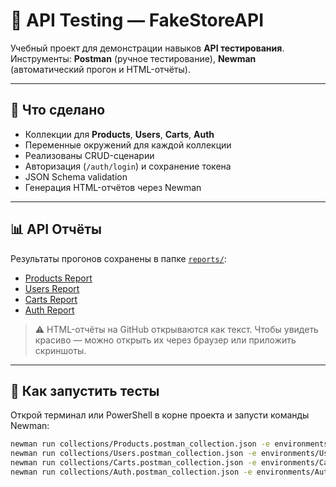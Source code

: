# 🧪 API Testing — FakeStoreAPI

Учебный проект для демонстрации навыков **API тестирования**.  
Инструменты: **Postman** (ручное тестирование), **Newman** (автоматический прогон и HTML-отчёты).  

---

## 📌 Что сделано
- Коллекции для **Products**, **Users**, **Carts**, **Auth**  
- Переменные окружений для каждой коллекции  
- Реализованы CRUD-сценарии  
- Авторизация (`/auth/login`) и сохранение токена  
- JSON Schema validation  
- Генерация HTML-отчётов через Newman  

---

## 📊 API Отчёты

Результаты прогонов сохранены в папке [`reports/`](https://niiksolo.github.io/Manual-QA-Portfolio/api-sql-testing/postman/reports/):

- [Products Report](https://niiksolo.github.io/Manual-QA-Portfolio/api-sql-testing/postman/reports/Products_Report.html)  
- [Users Report](https://niiksolo.github.io/Manual-QA-Portfolio/api-sql-testing/postman/reports/Users_Report.html)  
- [Carts Report](https://niiksolo.github.io/Manual-QA-Portfolio/api-sql-testing/postman/reports/Carts_Report.html)  
- [Auth Report](https://niiksolo.github.io/Manual-QA-Portfolio/api-sql-testing/postman/reports/Auth_Report.html)  

> ⚠️ HTML-отчёты на GitHub открываются как текст. Чтобы увидеть красиво — можно открыть их через браузер или приложить скриншоты.

---

## 🚀 Как запустить тесты

Открой терминал или PowerShell в корне проекта и запусти команды Newman:

```bash
newman run collections/Products.postman_collection.json -e environments/Products_Env.postman_environment.json -r cli,html --reporter-html-export reports/Products_Report.html
newman run collections/Users.postman_collection.json -e environments/Users_Env.postman_environment.json -r cli,html --reporter-html-export reports/Users_Report.html
newman run collections/Carts.postman_collection.json -e environments/Carts_Env.postman_environment.json -r cli,html --reporter-html-export reports/Carts_Report.html
newman run collections/Auth.postman_collection.json -e environments/Auth_Env.postman_environment.json -r cli,html --reporter-html-export reports/Auth_Report.html